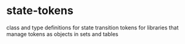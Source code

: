# state-tokens
 class and type definitions for state transition tokens for libraries that manage tokens as objects in sets and tables

